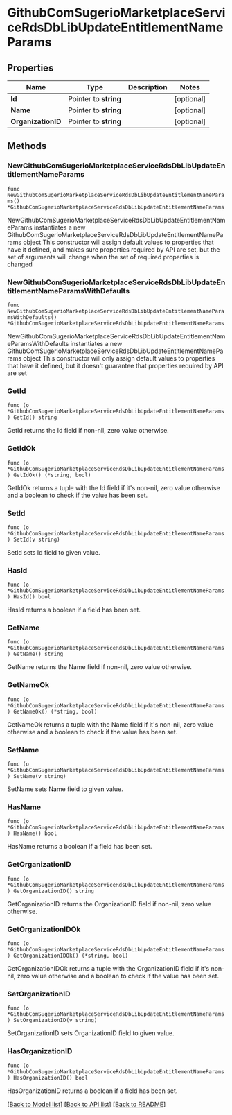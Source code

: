 # GithubComSugerioMarketplaceServiceRdsDbLibUpdateEntitlementNameParams

## Properties

Name | Type | Description | Notes
------------ | ------------- | ------------- | -------------
**Id** | Pointer to **string** |  | [optional] 
**Name** | Pointer to **string** |  | [optional] 
**OrganizationID** | Pointer to **string** |  | [optional] 

## Methods

### NewGithubComSugerioMarketplaceServiceRdsDbLibUpdateEntitlementNameParams

`func NewGithubComSugerioMarketplaceServiceRdsDbLibUpdateEntitlementNameParams() *GithubComSugerioMarketplaceServiceRdsDbLibUpdateEntitlementNameParams`

NewGithubComSugerioMarketplaceServiceRdsDbLibUpdateEntitlementNameParams instantiates a new GithubComSugerioMarketplaceServiceRdsDbLibUpdateEntitlementNameParams object
This constructor will assign default values to properties that have it defined,
and makes sure properties required by API are set, but the set of arguments
will change when the set of required properties is changed

### NewGithubComSugerioMarketplaceServiceRdsDbLibUpdateEntitlementNameParamsWithDefaults

`func NewGithubComSugerioMarketplaceServiceRdsDbLibUpdateEntitlementNameParamsWithDefaults() *GithubComSugerioMarketplaceServiceRdsDbLibUpdateEntitlementNameParams`

NewGithubComSugerioMarketplaceServiceRdsDbLibUpdateEntitlementNameParamsWithDefaults instantiates a new GithubComSugerioMarketplaceServiceRdsDbLibUpdateEntitlementNameParams object
This constructor will only assign default values to properties that have it defined,
but it doesn't guarantee that properties required by API are set

### GetId

`func (o *GithubComSugerioMarketplaceServiceRdsDbLibUpdateEntitlementNameParams) GetId() string`

GetId returns the Id field if non-nil, zero value otherwise.

### GetIdOk

`func (o *GithubComSugerioMarketplaceServiceRdsDbLibUpdateEntitlementNameParams) GetIdOk() (*string, bool)`

GetIdOk returns a tuple with the Id field if it's non-nil, zero value otherwise
and a boolean to check if the value has been set.

### SetId

`func (o *GithubComSugerioMarketplaceServiceRdsDbLibUpdateEntitlementNameParams) SetId(v string)`

SetId sets Id field to given value.

### HasId

`func (o *GithubComSugerioMarketplaceServiceRdsDbLibUpdateEntitlementNameParams) HasId() bool`

HasId returns a boolean if a field has been set.

### GetName

`func (o *GithubComSugerioMarketplaceServiceRdsDbLibUpdateEntitlementNameParams) GetName() string`

GetName returns the Name field if non-nil, zero value otherwise.

### GetNameOk

`func (o *GithubComSugerioMarketplaceServiceRdsDbLibUpdateEntitlementNameParams) GetNameOk() (*string, bool)`

GetNameOk returns a tuple with the Name field if it's non-nil, zero value otherwise
and a boolean to check if the value has been set.

### SetName

`func (o *GithubComSugerioMarketplaceServiceRdsDbLibUpdateEntitlementNameParams) SetName(v string)`

SetName sets Name field to given value.

### HasName

`func (o *GithubComSugerioMarketplaceServiceRdsDbLibUpdateEntitlementNameParams) HasName() bool`

HasName returns a boolean if a field has been set.

### GetOrganizationID

`func (o *GithubComSugerioMarketplaceServiceRdsDbLibUpdateEntitlementNameParams) GetOrganizationID() string`

GetOrganizationID returns the OrganizationID field if non-nil, zero value otherwise.

### GetOrganizationIDOk

`func (o *GithubComSugerioMarketplaceServiceRdsDbLibUpdateEntitlementNameParams) GetOrganizationIDOk() (*string, bool)`

GetOrganizationIDOk returns a tuple with the OrganizationID field if it's non-nil, zero value otherwise
and a boolean to check if the value has been set.

### SetOrganizationID

`func (o *GithubComSugerioMarketplaceServiceRdsDbLibUpdateEntitlementNameParams) SetOrganizationID(v string)`

SetOrganizationID sets OrganizationID field to given value.

### HasOrganizationID

`func (o *GithubComSugerioMarketplaceServiceRdsDbLibUpdateEntitlementNameParams) HasOrganizationID() bool`

HasOrganizationID returns a boolean if a field has been set.


[[Back to Model list]](../README.md#documentation-for-models) [[Back to API list]](../README.md#documentation-for-api-endpoints) [[Back to README]](../README.md)


